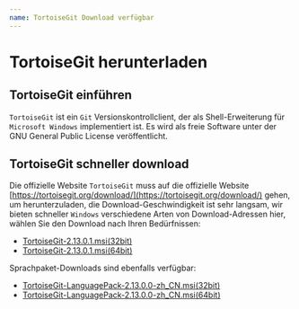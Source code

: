 ```yaml
---
name: TortoiseGit Download verfügbar
---
```


# TortoiseGit herunterladen

## TortoiseGit einführen
`TortoiseGit` ist ein `Git` Versionskontrollclient, der als Shell-Erweiterung für `Microsoft Windows` implementiert ist. Es wird als freie Software unter der GNU General Public License veröffentlicht.

## TortoiseGit schneller download
Die offizielle Website `TortoiseGit` muss auf die offizielle Website [https://tortoisegit.org/download/](https://tortoisegit.org/download/) gehen, um herunterzuladen, die Download-Geschwindigkeit ist sehr langsam, wir bieten schneller `Windows` verschiedene Arten von Download-Adressen hier, wählen Sie den Download nach Ihren Bedürfnissen:


+ <a href="https://www.gitclone.com/download/TortoiseGit-2.13.0.1-32bit.msi">TortoiseGit-2.13.0.1.msi(32bit)</a>
+ <a href="https://www.gitclone.com/download/TortoiseGit-2.13.0.1-64bit.msi">TortoiseGit-2.13.0.1.msi(64bit)</a>

Sprachpaket-Downloads sind ebenfalls verfügbar:

+ <a href="https://www.gitclone.com/download/TortoiseGit-LanguagePack-2.13.0.0-32bit-zh_CN.msi">TortoiseGit-LanguagePack-2.13.0.0-zh_CN.msi(32bit)</a>
+ <a href="https://www.gitclone.com/download/TortoiseGit-LanguagePack-2.13.0.0-64bit-zh_CN.msi">TortoiseGit-LanguagePack-2.13.0.0-zh_CN.msi(64bit)</a>